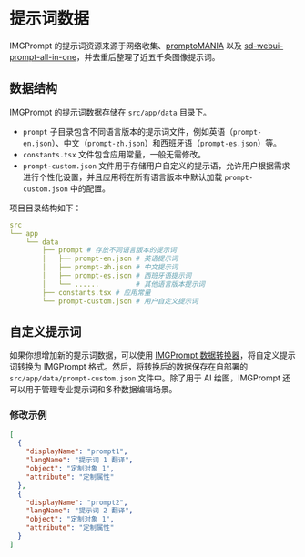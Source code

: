 # 提示词数据

IMGPrompt 的提示词资源来源于网络收集、[promptoMANIA](https://promptomania.com/midjourney-prompt-builder/) 以及 [sd-webui-prompt-all-in-one](https://github.com/Physton/sd-webui-prompt-all-in-one/blob/main/group_tags/zh_CN.yaml)，并去重后整理了近五千条图像提示词。

## 数据结构

IMGPrompt 的提示词数据存储在 `src/app/data` 目录下。

- `prompt` 子目录包含不同语言版本的提示词文件，例如英语（`prompt-en.json`）、中文（`prompt-zh.json`）和西班牙语（`prompt-es.json`）等。
- `constants.tsx` 文件包含应用常量，一般无需修改。
- `prompt-custom.json` 文件用于存储用户自定义的提示语，允许用户根据需求进行个性化设置，并且应用将在所有语言版本中默认加载 `prompt-custom.json` 中的配置。

项目目录结构如下：

```yml
src
└── app
    └── data
        ├── prompt # 存放不同语言版本的提示词
        │   ├── prompt-en.json # 英语提示词
        │   ├── prompt-zh.json # 中文提示词
        │   ├── prompt-es.json # 西班牙语提示词
        │   └── ......         # 其他语言版本提示词
        ├── constants.tsx # 应用常量
        └── prompt-custom.json # 用户自定义提示词
```

## 自定义提示词

如果你想增加新的提示词数据，可以使用 [IMGPrompt 数据转换器](https://tools.newzone.top/zh/data-parser/img-prompt)，将自定义提示词转换为 IMGPrompt 格式。然后，将转换后的数据保存在自部署的 `src/app/data/prompt-custom.json` 文件中。除了用于 AI 绘图，IMGPrompt 还可以用于管理专业提示词和多种数据编辑场景。

### 修改示例

```json
[
  {
    "displayName": "prompt1",
    "langName": "提示词 1 翻译",
    "object": "定制对象 1",
    "attribute": "定制属性"
  },
  {
    "displayName": "prompt2",
    "langName": "提示词 2 翻译",
    "object": "定制对象 1",
    "attribute": "定制属性"
  }
]
```
